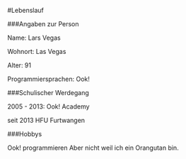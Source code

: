 #Lebenslauf


###Angaben zur Person

Name: Lars Vegas

Wohnort: Las Vegas

Alter: 91

Programmiersprachen: Ook!


###Schulischer Werdegang

2005 - 2013:  Ook! Academy

seit 2013 HFU Furtwangen


###Hobbys

Ook! programmieren
Aber nicht weil ich ein Orangutan bin.
